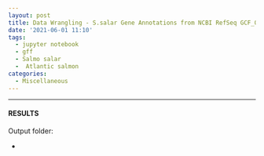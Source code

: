 ```yaml
---
layout: post
title: Data Wrangling - S.salar Gene Annotations from NCBI RefSeq GCF_000233375.1_ICSASG_v2_genomic.gff for Shelly
date: '2021-06-01 11:10'
tags: 
  - jupyter notebook
  - gff
  - Salmo salar
  -  Atlantic salmon
categories: 
  - Miscellaneous
---
```




---

#### RESULTS

Output folder:

- []()

